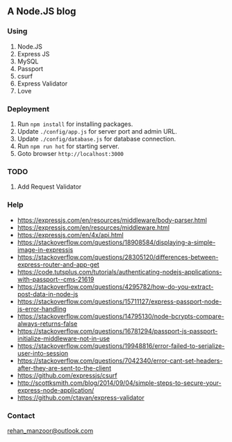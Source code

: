 ## A Node.JS blog

### Using
1. Node.JS
2. Express JS
3. MySQL
4. Passport
5. csurf
6. Express Validator
7. Love

### Deployment
1. Run `npm install` for installing packages.
2. Update `./config/app.js` for server port and admin URL.
3. Update `./config/database.js` for database connection.
4. Run `npm run hot` for starting server.
5. Goto browser `http://localhost:3000`

### TODO

1. Add Request Validator


### Help

* https://expressjs.com/en/resources/middleware/body-parser.html
* https://expressjs.com/en/resources/middleware.html
* https://expressjs.com/en/4x/api.html
* https://stackoverflow.com/questions/18908584/displaying-a-simple-image-in-expressjs
* https://stackoverflow.com/questions/28305120/differences-between-express-router-and-app-get
* https://code.tutsplus.com/tutorials/authenticating-nodejs-applications-with-passport--cms-21619
* https://stackoverflow.com/questions/4295782/how-do-you-extract-post-data-in-node-js
* https://stackoverflow.com/questions/15711127/express-passport-node-js-error-handling
* https://stackoverflow.com/questions/14795130/node-bcrypts-compare-always-returns-false
* https://stackoverflow.com/questions/16781294/passport-js-passport-initialize-middleware-not-in-use
* https://stackoverflow.com/questions/19948816/error-failed-to-serialize-user-into-session
* https://stackoverflow.com/questions/7042340/error-cant-set-headers-after-they-are-sent-to-the-client
* https://github.com/expressjs/csurf
* http://scottksmith.com/blog/2014/09/04/simple-steps-to-secure-your-express-node-application/
* https://github.com/ctavan/express-validator

### Contact 

[rehan_manzoor@outlook.com](mailto://rehan_manzoor@outlook.com)